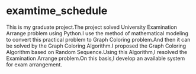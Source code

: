 examtime_schedule
=================

  This is my graduate project.The project solved University Examination Arrange problem using Python.I use the  method  of 
mathematical  modeling  to  convert  this  practical  problem  to  Graph Coloring  problem.And  then  it  can  be  solved
by  the  Graph  Coloring  Algorithm.I proposed the  Graph  Coloring  Algorithm  based  on  Random  Sequence.Using  this 
Algorithm,I resolved the Examination Arrange problem.On this basis,I develop an available system for exam arrangement.
